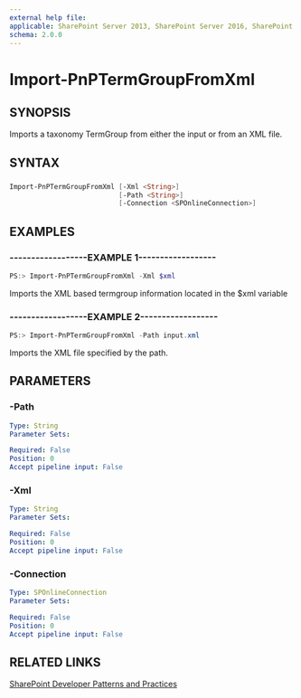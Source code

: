 ```yaml
---
external help file:
applicable: SharePoint Server 2013, SharePoint Server 2016, SharePoint Online
schema: 2.0.0
---
```

# Import-PnPTermGroupFromXml

## SYNOPSIS
Imports a taxonomy TermGroup from either the input or from an XML file.

## SYNTAX 

### 
```powershell
Import-PnPTermGroupFromXml [-Xml <String>]
                           [-Path <String>]
                           [-Connection <SPOnlineConnection>]
```

## EXAMPLES

### ------------------EXAMPLE 1------------------
```powershell
PS:> Import-PnPTermGroupFromXml -Xml $xml
```

Imports the XML based termgroup information located in the $xml variable

### ------------------EXAMPLE 2------------------
```powershell
PS:> Import-PnPTermGroupFromXml -Path input.xml
```

Imports the XML file specified by the path.

## PARAMETERS

### -Path


```yaml
Type: String
Parameter Sets: 

Required: False
Position: 0
Accept pipeline input: False
```

### -Xml


```yaml
Type: String
Parameter Sets: 

Required: False
Position: 0
Accept pipeline input: False
```

### -Connection


```yaml
Type: SPOnlineConnection
Parameter Sets: 

Required: False
Position: 0
Accept pipeline input: False
```

## RELATED LINKS

[SharePoint Developer Patterns and Practices](http://aka.ms/sppnp)